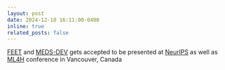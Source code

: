 ```yaml
---
layout: post
date: 2024-12-10 16:11:00-0400
inline: true
related_posts: false
---
```


[FEET](https://arxiv.org/abs/2411.01322) and [MEDS-DEV](https://openreview.net/forum?id=DExp3tRRel&referrer=%5Bthe%20profile%20of%20Simon%20Austin%20Lee%5D(%2Fprofile%3Fid%3D~Simon_Austin_Lee1)) gets accepted to be presented at [NeurIPS](https://neurips.cc/) as well as [ML4H](https://ahli.cc/ml4h/) conference in Vancouver, Canada

